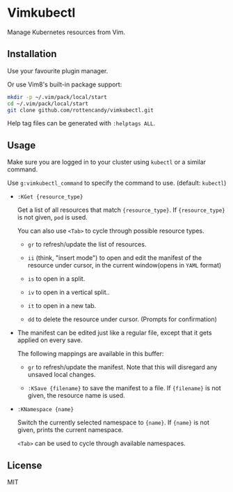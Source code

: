 Vimkubectl
======

Manage Kubernetes resources from Vim.


Installation
------------

Use your favourite plugin manager.

Or use Vim8's built-in package support:
```sh
mkdir -p ~/.vim/pack/local/start
cd ~/.vim/pack/local/start
git clone github.com/rottencandy/vimkubectl.git
```

Help tag files can be generated with `:helptags ALL`.


Usage
-----

Make sure you are logged in to your cluster using `kubectl` or a similar command.

Use `g:vimkubectl_command` to specify the command to use. (default: `kubectl`)

- `:KGet {resource_type}`

  Get a list of all resources that match `{resource_type}`. If `{resource_type}` is not given, `pod` is used.

  You can also use `<Tab>` to cycle through possible resource types.

  - `gr` to refresh/update the list of resources.

  - `ii` (think, "insert mode") to open and edit the manifest of the resource under cursor, in the current window(opens in `YAML` format)

  - `is` to open in a split.

  - `iv` to open in a vertical split..

  - `it` to open in a new tab.

  - `dd` to delete the resource under cursor. (Prompts for confirmation)

- The manifest can be edited just like a regular file, except that it gets applied on every save.

  The following mappings are available in this buffer:

  - `gr` to refresh/update the manifest. Note that this will disregard any unsaved local changes.

  - `:KSave {filename}` to save the manifest to a file. If `{filename}` is not given, the resource name is used.

- `:KNamespace {name}`

  Switch the currently selected namespace to `{name}`. If `{name}` is not given, prints the current namespace.

  `<Tab>` can be used to cycle through available namespaces.

License
-------

MIT

